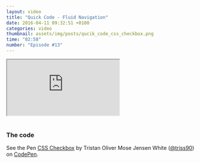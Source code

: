 ```yaml
---
layout: video
title: "Quick Code - Fluid Navigation"
date: 2016-04-11 09:32:51 +0100
categories: video
thumbnail: assets/img/posts/qucik_code_css_checkbox.png
time: "02:58"
number: "Episode #13"
---
```


<div class="responsive-video">
   <iframe src="https://www.youtube.com/embed/kCqwXRdPOMg"></iframe>
</div>

<br>

### The code

<p data-height="268" data-theme-id="16012" data-slug-hash="mPVmwR" data-default-tab="result" data-user="triss90" class="codepen">See the Pen <a href="http://codepen.io/triss90/pen/mPVmwR/">CSS Checkbox</a> by Tristan Oliver Mose Jensen White (<a href="http://codepen.io/triss90">@triss90</a>) on <a href="http://codepen.io">CodePen</a>.</p>
<script async src="//assets.codepen.io/assets/embed/ei.js"></script>
